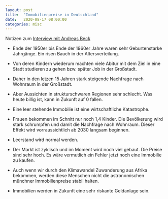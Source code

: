 ```yaml
---
layout: post
title:  "Immobilienpreise in Deutschland"
date:   2020-08-17 08:00:00
categories: misc
---
```


Notizen zum [Interview mit Andreas Beck](https://www.youtube.com/watch?v=yo_96eIfQ_I)

* Ende der 1950er bis Ende der 1960er Jahre waren sehr Geburtenstarke Jahrgänge. Ein risen Bauch in der Altersverteilung.

* Von deren Kindern wiederum machten viele Abitur mit dem Ziel in eine Stadt studieren zu gehen bzw. später Job in der Großstadt.

* Daher in den letzen 15 Jahren stark steigende Nachfrage nach Wohnraum in der Großstadt.

* Aber Aussichten in strukturschwaren Regionen sehr schlecht. Was heute billig ist, kann in Zukunft auf 0 fallen.

* Eine leer stehende Immobilie ist eine wirtschaftliche Katastrophe.

* Frauen bekommen im Schnitt nur noch 1,4 Kinder. Die Bevölkerung wird stark schrumpfen und damit die Nachfrage nach Wohnraum. Dieser Effekt wird vorraussichtlich ab 2030 langsam beginnen.

* Leerstand wird normal werden.

* Der Markt ist zyklisch und im Moment wird noch viel gebaut. Die Preise sind sehr hoch. Es wäre vermutlich ein Fehler jetzt noch eine Immobilie zu kaufen.

* Auch wenn wir durch den Klimawandel Zuwanderung aus Afrika bekommen, werden diese Menschen nicht die astronomischen münchner Immobilienpreise stabil halten.

* Immobilien werden in Zukunft eine sehr riskante Geldanlage sein.
